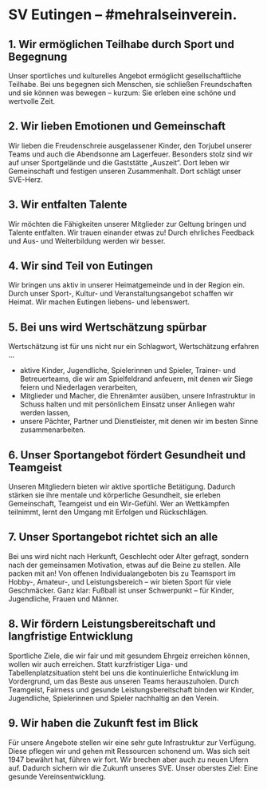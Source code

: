 # SV Eutingen – #mehralseinverein.

## 1. Wir ermöglichen Teilhabe durch Sport und Begegnung

Unser sportliches und kulturelles Angebot ermöglicht gesellschaftliche Teilhabe. Bei uns begegnen sich Menschen, sie schließen Freundschaften und sie können was bewegen – kurzum: Sie erleben eine schöne und wertvolle Zeit.

## 2. Wir lieben Emotionen und Gemeinschaft

Wir lieben die Freudenschreie ausgelassener Kinder, den Torjubel unserer Teams und auch die Abendsonne am Lagerfeuer. Besonders stolz sind wir auf unser Sportgelände und die Gaststätte „Auszeit“. Dort leben wir Gemeinschaft und festigen unseren Zusammenhalt. Dort schlägt unser SVE-Herz.

## 3. Wir entfalten Talente

Wir möchten die Fähigkeiten unserer Mitglieder zur Geltung bringen und Talente entfalten. Wir trauen einander etwas zu! Durch ehrliches Feedback und Aus- und Weiterbildung werden wir besser.

## 4. Wir sind Teil von Eutingen

Wir bringen uns aktiv in unserer Heimatgemeinde und in der Region ein. Durch unser Sport-, Kultur- und Veranstaltungsangebot schaffen wir Heimat. Wir machen Eutingen liebens- und lebenswert.

## 5. Bei uns wird Wertschätzung spürbar

Wertschätzung ist für uns nicht nur ein Schlagwort, Wertschätzung erfahren ...
- aktive Kinder, Jugendliche, Spielerinnen und Spieler, Trainer- und Betreuerteams, die wir am Spielfeldrand anfeuern, mit denen wir Siege feiern und Niederlagen verarbeiten,
- Mitglieder und Macher, die Ehrenämter ausüben, unsere Infrastruktur in Schuss halten und mit persönlichem Einsatz unser Anliegen wahr werden lassen,
- unsere Pächter, Partner und Dienstleister, mit denen wir im besten Sinne zusammenarbeiten.
## 6. Unser Sportangebot fördert Gesundheit und Teamgeist

Unseren Mitgliedern bieten wir aktive sportliche Betätigung. Dadurch stärken sie ihre mentale und körperliche Gesundheit, sie erleben Gemeinschaft, Teamgeist und ein Wir-Gefühl. Wer an Wettkämpfen teilnimmt, lernt den Umgang mit Erfolgen und Rückschlägen.

## 7. Unser Sportangebot richtet sich an alle

Bei uns wird nicht nach Herkunft, Geschlecht oder Alter gefragt, sondern nach der gemeinsamen Motivation, etwas auf die Beine zu stellen. Alle packen mit an! Von offenen Individualangeboten bis zu Teamsport im Hobby-, Amateur-, und Leistungsbereich – wir bieten Sport für viele Geschmäcker. Ganz klar: Fußball ist unser Schwerpunkt – für Kinder, Jugendliche, Frauen und Männer.

## 8. Wir fördern Leistungsbereitschaft und langfristige Entwicklung

Sportliche Ziele, die wir fair und mit gesundem Ehrgeiz erreichen können, wollen wir auch erreichen. Statt kurzfristiger Liga- und Tabellenplatzsituation steht bei uns die kontinuierliche Entwicklung im Vordergrund, um das Beste aus unseren Teams herauszuholen. Durch Teamgeist, Fairness und gesunde Leistungsbereitschaft binden wir Kinder, Jugendliche, Spielerinnen und Spieler nachhaltig an den Verein.

## 9. Wir haben die Zukunft fest im Blick
Für unsere Angebote stellen wir eine sehr gute Infrastruktur zur Verfügung. Diese pflegen wir und gehen mit Ressourcen schonend um. Was sich seit 1947 bewährt hat, führen wir fort. Wir brechen aber auch zu neuen Ufern auf. Dadurch sichern wir die Zukunft unseres SVE. Unser oberstes Ziel: Eine gesunde Vereinsentwicklung.